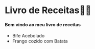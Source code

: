 # Livro de Receitas:man_cook:

#### Bem vindo ao meu livro de receitas

- Bife Acebolado
- Frango cozido com Batata

 

